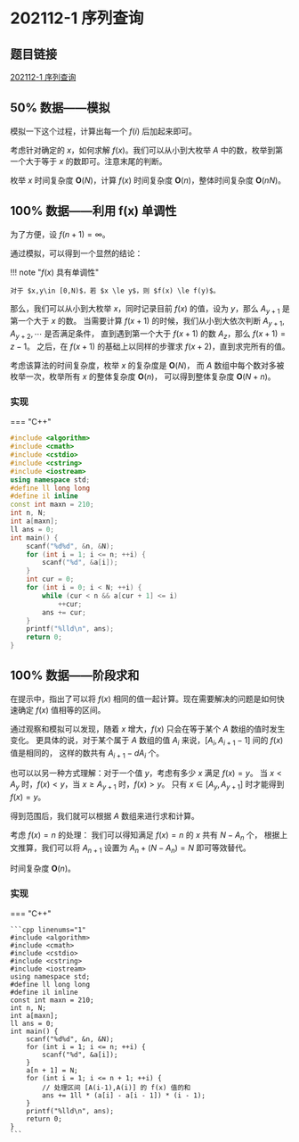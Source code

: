 # 202112-1 序列查询

## 题目链接

[202112-1 序列查询](http://118.190.20.162/view.page?gpid=T138)

## 50% 数据——模拟

模拟一下这个过程，计算出每一个 $f(i)$ 后加起来即可。

考虑针对确定的 $x$，如何求解 $f(x)$。我们可以从小到大枚举 $A$ 中的数，枚举到第一个大于等于 $x$ 的数即可。注意末尾的判断。

枚举 $x$ 时间复杂度 $\mathbf{O}(N)$，计算 $f(x)$ 时间复杂度 $\mathbf{O}(n)$，整体时间复杂度 $\mathbf{O}(nN)$。

## 100% 数据——利用 f(x) 单调性

为了方便，设 $f(n+1) = \infty$。

通过模拟，可以得到一个显然的结论：

!!! note "$f(x)$ 具有单调性"

    对于 $x,y\in [0,N)$，若 $x \le y$，则 $f(x) \le f(y)$。

那么，我们可以从小到大枚举 $x$，同时记录目前 $f(x)$ 的值，设为 $y$，那么 $A_{y+1}$ 是第一个大于 $x$ 的数。
当需要计算 $f(x+1)$ 的时候，我们从小到大依次判断 $A_{y+1},A_{y+2},\cdots$ 是否满足条件，
直到遇到第一个大于 $f(x+1)$ 的数 $A_z$，那么 $f(x+1)=z-1$。
之后，在 $f(x+1)$ 的基础上以同样的步骤求 $f(x+2)$，直到求完所有的值。

考虑该算法的时间复杂度，枚举 $x$ 的复杂度是 $\mathbf{O}(N)$，
而 $A$ 数组中每个数对多被枚举一次，枚举所有 $x$ 的整体复杂度 $\mathbf{O}(n)$，
可以得到整体复杂度 $\mathbf{O}(N+n)$。

### 实现

=== "C++"

```cpp linenums="1"
#include <algorithm>
#include <cmath>
#include <cstdio>
#include <cstring>
#include <iostream>
using namespace std;
#define ll long long
#define il inline
const int maxn = 210;
int n, N;
int a[maxn];
ll ans = 0;
int main() {
    scanf("%d%d", &n, &N);
    for (int i = 1; i <= n; ++i) {
        scanf("%d", &a[i]);
    }
    int cur = 0;
    for (int i = 0; i < N; ++i) {
        while (cur < n && a[cur + 1] <= i)
            ++cur;
        ans += cur;
    }
    printf("%lld\n", ans);
    return 0;
}
```

## 100% 数据——阶段求和

在提示中，指出了可以将 $f(x)$ 相同的值一起计算。现在需要解决的问题是如何快速确定 $f(x)$ 值相等的区间。

通过观察和模拟可以发现，随着 $x$ 增大，$f(x)$ 只会在等于某个 $A$ 数组的值时发生变化。
更具体的说，对于某个属于 $A$ 数组的值 $A_i$ 来说，$[A_i,A_{i+1}-1]$ 间的 $f(x)$ 值是相同的，
这样的数共有 $A_{i+1}-dA_i$ 个。

也可以以另一种方式理解：对于一个值 $y$，考虑有多少 $x$ 满足 $f(x)=y$。
当 $x<A_y$ 时，$f(x)<y$，当 $x\ge A_{y+1}$ 时，$f(x)>y$。
只有 $x\in [A_y,A_{y+1}]$ 时才能得到 $f(x)=y$。

得到范围后，我们就可以根据 $A$ 数组来进行求和计算。

考虑 $f(x)=n$ 的处理：
我们可以得知满足 $f(x)=n$ 的 $x$ 共有 $N-A_n$ 个，
根据上文推算，我们可以将 $A_{n+1}$ 设置为 $A_n+(N-A_n)=N$ 即可等效替代。

时间复杂度 $\mathbf{O}(n)$。

### 实现

=== "C++"

    ```cpp linenums="1"
    #include <algorithm>
    #include <cmath>
    #include <cstdio>
    #include <cstring>
    #include <iostream>
    using namespace std;
    #define ll long long
    #define il inline
    const int maxn = 210;
    int n, N;
    int a[maxn];
    ll ans = 0;
    int main() {
        scanf("%d%d", &n, &N);
        for (int i = 1; i <= n; ++i) {
            scanf("%d", &a[i]);
        }
        a[n + 1] = N;
        for (int i = 1; i <= n + 1; ++i) {
            // 处理区间 [A(i-1),A(i)] 的 f(x) 值的和
            ans += 1ll * (a[i] - a[i - 1]) * (i - 1);
        }
        printf("%lld\n", ans);
        return 0;
    }
    ```
